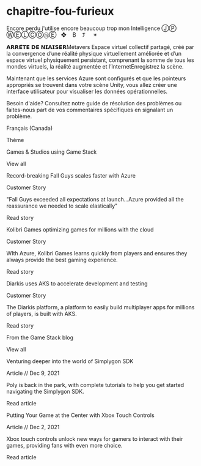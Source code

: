 # chapitre-fou-furieux
Encore perdu j'utilise encore beaucoup trop mon Intelligence
ⒿⓅ  ⓌⒺⓁⒸⓄⓜⒺ   ❖    ₿    ⵢ     ✴

𝗔𝗥𝗥𝗘̂𝗧𝗘 𝗗𝗘 𝗡𝗜𝗔𝗜𝗦𝗘𝗥Métavers Espace virtuel collectif partagé, créé par la convergence dʼune réalité physique virtuellement améliorée et dʼun espace virtuel physiquement persistant, comprenant la somme de tous les mondes virtuels, la réalité augmentée et lʼInternetEnregistrez la scène.

Maintenant que les services Azure sont configurés et que les pointeurs appropriés se trouvent dans votre scène Unity, vous allez créer une interface utilisateur pour visualiser les données opérationnelles.

Besoin d'aide? Consultez notre guide de résolution des problèmes ou faites-nous part de vos commentaires spécifiques en signalant un problème.

Français (Canada)

Thème


Games & Studios using Game Stack

View all

Record-breaking Fall Guys scales faster with Azure

Customer Story

"Fall Guys exceeded all expectations at launch...Azure provided all the reassurance we needed to scale elastically"

Read story

Kolibri Games optimizing games for millions with the cloud

Customer Story

WIth Azure, Kolibri Games learns quickly from players and ensures they always provide the best gaming experience.

Read story

Diarkis uses AKS to accelerate development and testing

Customer Story

The Diarkis platform, a platform to easily build multiplayer apps for millions of players, is built with AKS.

Read story

From the Game Stack blog

View all

Venturing deeper into the world of Simplygon SDK

Article // Dec 9, 2021

Poly is back in the park, with complete tutorials to help you get started navigating the Simplygon SDK.

Read article

Putting Your Game at the Center with Xbox Touch Controls

Article // Dec 2, 2021

Xbox touch controls unlock new ways for gamers to interact with their games, providing fans with even more choice.

Read article

